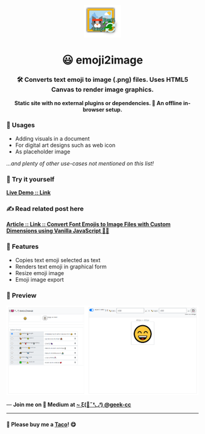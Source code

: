 <div align="center">
  <img src="https://github.com/incubated-geek-cc/emoji2image/raw/main/img/logo.png" width="96" alt="logo">

  # 😃 emoji2image

  ### 🛠️ Converts text emoji to image (.png) files. Uses HTML5 Canvas to render image graphics.

**Static site with no external plugins or dependencies. 🔌 An offline in-browser setup.**

<div align="left">

### 🎨 Usages

</div>
<div align="left">
<ul>
	<li>Adding visuals in a document</li>
	<li>For digital art designs such as web icon</li>
	<li>As placeholder image</li>
</ul>
<i>...and plenty of other use-cases not mentioned on this list!</i>

### 🌟 Try it yourself
[**Live Demo :: Link**](https://incubated-geek-cc.github.io/emoji2image)

### ✍ Read related post here
[**Article :: Link :: Convert Font Emojis to Image Files with Custom Dimensions using Vanilla JavaScript 👩‍💻**](https://geek-cc.medium.com/convert-font-emojis-to-image-files-with-custom-dimensions-using-vanilla-javascript-d276703567b6)

### 📌 Features

</div>
<div align="left">
	<ul>
		<li>Copies text emoji selected as text</li>
		<li>Renders text emoji in graphical form</li>
		<li>Resize emoji image</li>
		<li>Emoji image export</li>
	</ul>
</div>
</div>

### 👀 Preview
<img src='https://github.com/incubated-geek-cc/emoji2image/raw/main/img/preview.png' width="800px" />

<p>— <b>Join me on 📝 <b>Medium</b> at <a href='https://medium.com/@geek-cc' target='_blank'>~ ξ(🎀˶❛◡❛) @geek-cc</a></b></p>

---

#### 🌮 Please buy me a <a href='https://www.buymeacoffee.com/geekcc' target='_blank'>Taco</a>! 😋